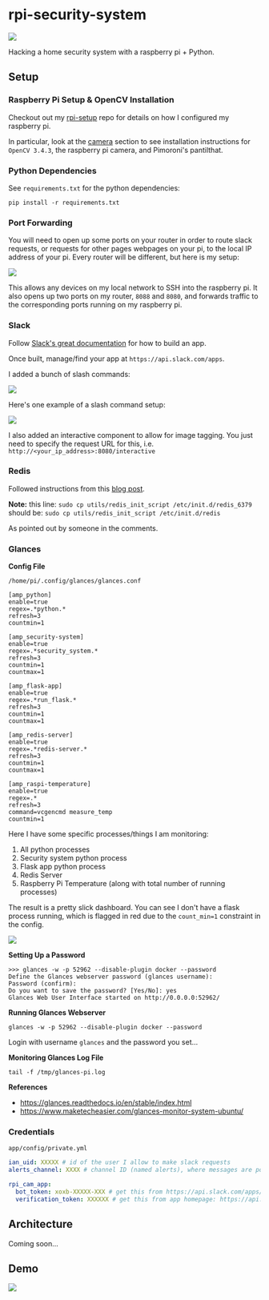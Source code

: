 # rpi-security-system

<img src="imgs/demo.gif">

Hacking a home security system with a raspberry pi + Python.

## Setup

### Raspberry Pi Setup & OpenCV Installation
Checkout out my [rpi-setup](https://github.com/ian-whitestone/rpi-setup) repo for details on how I configured my raspberry pi.

In particular, look at the [camera](https://github.com/ian-whitestone/rpi-setup#camera-tings) section to see installation instructions for `OpenCV 3.4.3`, the raspberry pi camera, and Pimoroni's pantilthat.


### Python Dependencies

See `requirements.txt` for the python dependencies:

`pip install -r requirements.txt`

### Port Forwarding

You will need to open up some ports on your router in order to route slack requests, or requests for other pages webpages on your pi, to the local IP address of your pi. Every router will be different, but here is my setup:

<img src="imgs/port_forwarding.png">

This allows any devices on my local network to SSH into the raspberry pi. It also opens up two ports on my router, `8088` and `8080`, and forwards traffic to the corresponding ports running on my raspberry pi.

### Slack

Follow [Slack's great documentation](https://api.slack.com/slack-apps) for how to build an app.

Once built, manage/find your app at `https://api.slack.com/apps`.

I added a bunch of slash commands:

<img src="imgs/slash_commands.png">

Here's one example of a slash command setup:

<img src="imgs/slash_command_example.png">

I also added an interactive component to allow for image tagging. You just need to specify the request URL for this, i.e. `http://<your_ip_address>:8080/interactive`

### Redis

Followed instructions from this [blog post](http://mjavery.blogspot.com/2016/05/setting-up-redis-on-raspberry-pi.html).

**Note:**
this line: `sudo cp utils/redis_init_script /etc/init.d/redis_6379`
should be: `sudo cp utils/redis_init_script /etc/init.d/redis`

As pointed out by someone in the comments.

### Glances

**Config File**

`/home/pi/.config/glances/glances.conf`

```
[amp_python]
enable=true
regex=.*python.*
refresh=3
countmin=1

[amp_security-system]
enable=true
regex=.*security_system.*
refresh=3
countmin=1
countmax=1

[amp_flask-app]
enable=true
regex=.*run_flask.*
refresh=3
countmin=1
countmax=1

[amp_redis-server]
enable=true
regex=.*redis-server.*
refresh=3
countmin=1
countmax=1

[amp_raspi-temperature]
enable=true
regex=.*
refresh=3
command=vcgencmd measure_temp
countmin=1
```

Here I have some specific processes/things I am monitoring:

1) All python processes
2) Security system python process
3) Flask app python process
4) Redis Server
5) Raspberry Pi Temperature (along with total number of running processes)

The result is a pretty slick dashboard. You can see I don't have a flask process running, which is flagged in red due to the `count_min=1` constraint in the config.

<img src="imgs/glances.gif">

**Setting Up a Password**

```
>>> glances -w -p 52962 --disable-plugin docker --password
Define the Glances webserver password (glances username):
Password (confirm):
Do you want to save the password? [Yes/No]: yes
Glances Web User Interface started on http://0.0.0.0:52962/
```

**Running Glances Webserver**

`glances -w -p 52962 --disable-plugin docker --password`

Login with username `glances` and the password you set...

**Monitoring Glances Log File**

`tail -f /tmp/glances-pi.log`

**References**
- https://glances.readthedocs.io/en/stable/index.html
- https://www.maketecheasier.com/glances-monitor-system-ubuntu/

### Credentials

`app/config/private.yml`

```yaml
ian_uid: XXXXX # id of the user I allow to make slack requests
alerts_channel: XXXX # channel ID (named alerts), where messages are posted to

rpi_cam_app:
  bot_token: xoxb-XXXXX-XXX # get this from https://api.slack.com/apps/<your_app_id>/oauth? 
  verification_token: XXXXXX # get this from app homepage: https://api.slack.com/apps/<your_app_id>
```


## Architecture

Coming soon...

## Demo

<img src="imgs/full_demo.gif">

